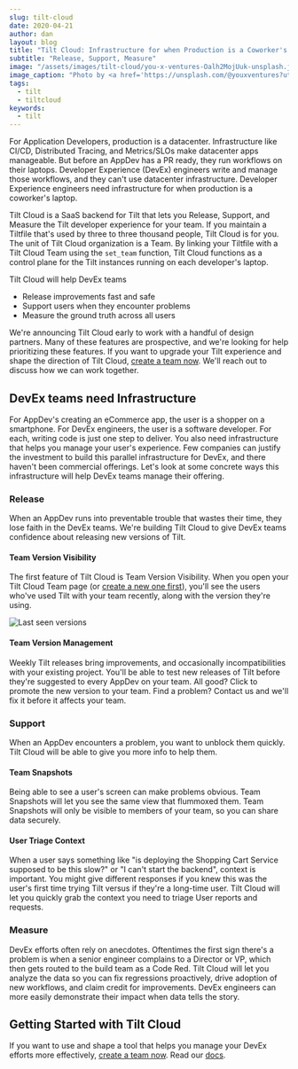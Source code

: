 ```yaml
---
slug: tilt-cloud
date: 2020-04-21
author: dan
layout: blog
title: "Tilt Cloud: Infrastructure for when Production is a Coworker's Laptop"
subtitle: "Release, Support, Measure"
image: "/assets/images/tilt-cloud/you-x-ventures-Oalh2MojUuk-unsplash.jpg"
image_caption: "Photo by <a href='https://unsplash.com/@youxventures?utm_source=unsplash&utm_medium=referral&utm_content=creditCopyText'>You X Ventures</a> on <a href='https://unsplash.com/?utm_source=unsplash&utm_medium=referral&utm_content=creditCopyText'>Unsplash</a>"
tags:
  - tilt
  - tiltcloud
keywords:
  - tilt
---
```


For Application Developers, production is a datacenter. Infrastructure like CI/CD, Distributed Tracing, and Metrics/SLOs make datacenter apps manageable. But before an AppDev has a PR ready, they run workflows on their laptops. Developer Experience (DevEx) engineers write and manage those workflows, and they can't use datacenter infrastructure. Developer Experience engineers need infrastructure for when production is a coworker's laptop.

Tilt Cloud is a SaaS backend for Tilt that lets you Release, Support, and Measure the Tilt developer experience for your team. If you maintain a Tiltfile that's used by three to three thousand people, Tilt Cloud is for you. The unit of Tilt Cloud organization is a Team. By linking your Tiltfile with a Tilt Cloud Team using the `set_team` function, Tilt Cloud functions as a control plane for the Tilt instances running on each developer's laptop.

Tilt Cloud will help DevEx teams
* Release improvements fast and safe
* Support users when they encounter problems
* Measure the ground truth across all users

We're announcing Tilt Cloud early to work with a handful of design partners. Many of these features are prospective, and we're looking for help prioritizing these features. If you want to upgrade your Tilt experience and shape the direction of Tilt Cloud, [create a team now](https://cloud.tilt.dev/team/new). We'll reach out to discuss how we can work together.

## DevEx teams need Infrastructure
For AppDev's creating an eCommerce app, the user is a shopper on a smartphone. For DevEx engineers, the user is a software developer. For each, writing code is just one step to deliver. You also need infrastructure that helps you manage your user's experience. Few companies can justify the investment to build this parallel infrastructure for DevEx, and there haven't been commercial offerings. Let's look at some concrete ways this infrastructure will help DevEx teams manage their offering.

### Release
When an AppDev runs into preventable trouble that wastes their time, they lose faith in the DevEx teams. We're building Tilt Cloud to give DevEx teams confidence about releasing new versions of Tilt.

#### Team Version Visibility
The first feature of Tilt Cloud is Team Version Visibility. When you open your Tilt Cloud Team page (or [create a new one first](https://cloud.tilt.dev/team/new)), you'll see the users who've used Tilt with your team recently, along with the version they're using.

![Last seen versions](/assets/img/last-seen-versions.png)

#### Team Version Management
Weekly Tilt releases bring improvements, and occasionally incompatibilities with your existing project. You'll be able to test new releases of Tilt before they're suggested to every AppDev on your team. All good? Click to promote the new version to your team. Find a problem? Contact us and we'll fix it before it affects your team.

### Support
When an AppDev encounters a problem, you want to unblock them quickly. Tilt Cloud will be able to give you more info to help them.

#### Team Snapshots
Being able to see a user's screen can make problems obvious. Team Snapshots will let you see the same view that flummoxed them. Team Snapshots will only be visible to members of your team, so you can share data securely.

#### User Triage Context
When a user says something like  "is deploying the Shopping Cart Service supposed to be this slow?" or "I can't start the backend", context is important. You might give different responses if you knew this was the user's first time trying Tilt versus if they're a long-time user. Tilt Cloud will let you quickly grab the context you need to triage User reports and requests.

### Measure
DevEx efforts often rely on anecdotes. Oftentimes the first sign there's a problem is when a senior engineer complains to a Director or VP, which then gets routed to the build team as a Code Red. Tilt Cloud will let you analyze the data so you can fix regressions proactively, drive adoption of new workflows, and claim credit for improvements. DevEx engineers can more easily demonstrate their impact when data tells the story.

## Getting Started with Tilt Cloud
If you want to use and shape a tool that helps you manage your DevEx efforts more effectively, [create a team now](https://cloud.tilt.dev/team/new). Read our [docs](https://docs.tilt.dev/sign_in_tilt_cloud.html).
